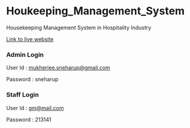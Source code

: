 # Houkeeping_Management_System

Housekeeping Management System in Hospitality Industry

<a href="http://sneharup-mukherjee.rf.gd/Houkeeping_Management_System/login.php">Link to live website</a>

### Admin Login
User Id : mukherjee.sneharup@gmail.com

Password : sneharup

### Staff Login
User Id : gm@mail.com

Password : 213141
